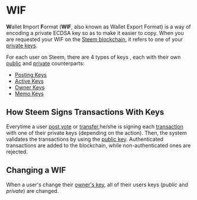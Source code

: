# WIF

**W**allet **I**mport **F**ormat (**WIF**, also known as Wallet Export Format) is a way of encoding a private ECDSA key so as to make it easier to copy. When you are requested your WIF on the [Steem blockchain](/glossary/steem-blockchain.md), it  refers to one of your [private keys](/glossary/private-key.md).

For each user on Steem, there are 4 types of keys , each with their own [public](/glossary/public-key.md) and [private](/glossary/private-key.md) counterparts:

- [Posting Keys](/glossary/posting-key.md)
- [Active Keys](/glossary/active-key.md)
- [Owner Keys](/glossary/owner-key.md)
- [Memo Keys](/glossary/memo-key.md)

## How Steem Signs Transactions With Keys

Everytime a user [post](/glossary/posting.md),[vote](/glossary/voting.me) or [transfer](/glossary/transfer.md),he/she is signing each [transaction](/glossary/transaction.md) with one of their private keys (depending on the action). Then, the system validates the transactions by using the [public key](/glossary/public-key.md). Authenticated transactions are added to the blockchain, while non-authenticated ones are rejected.

## Changing a WIF

When a user's change their [owner's key](/glossary/owner-key.md), all of their users keys (*public* and *private*) are changed.
